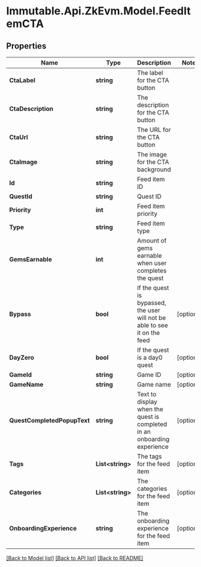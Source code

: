 # Immutable.Api.ZkEvm.Model.FeedItemCTA

## Properties

Name | Type | Description | Notes
------------ | ------------- | ------------- | -------------
**CtaLabel** | **string** | The label for the CTA button | 
**CtaDescription** | **string** | The description for the CTA button | 
**CtaUrl** | **string** | The URL for the CTA button | 
**CtaImage** | **string** | The image for the CTA background | 
**Id** | **string** | Feed item ID | 
**QuestId** | **string** | Quest ID | 
**Priority** | **int** | Feed item priority | 
**Type** | **string** | Feed item type | 
**GemsEarnable** | **int** | Amount of gems earnable when user completes the quest | 
**Bypass** | **bool** | If the quest is bypassed, the user will not be able to see it on the feed | [optional] 
**DayZero** | **bool** | If the quest is a day0 quest | [optional] 
**GameId** | **string** | Game ID | [optional] 
**GameName** | **string** | Game name | [optional] 
**QuestCompletedPopupText** | **string** | Text to display when the quest is completed in an onboarding experience | [optional] 
**Tags** | **List&lt;string&gt;** | The tags for the feed item | [optional] 
**Categories** | **List&lt;string&gt;** | The categories for the feed item | [optional] 
**OnboardingExperience** | **string** | The onboarding experience for the feed item | [optional] 

[[Back to Model list]](../README.md#documentation-for-models) [[Back to API list]](../README.md#documentation-for-api-endpoints) [[Back to README]](../README.md)

